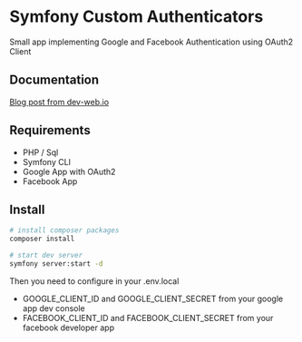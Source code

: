 # Symfony Custom Authenticators

Small app implementing Google and Facebook Authentication using OAuth2 Client

## Documentation

[Blog post from dev-web.io](https://www.dev-web.io/2022/03/07/symfony-6-sauthentifier-avec-google-facebook-github/)

## Requirements

* PHP / Sql
* Symfony CLI
* Google App with OAuth2
* Facebook App 

## Install

```bash
# install composer packages
composer install

# start dev server
symfony server:start -d
```

Then you need to configure in your .env.local

* GOOGLE_CLIENT_ID and GOOGLE_CLIENT_SECRET from your google app dev console
* FACEBOOK_CLIENT_ID and FACEBOOK_CLIENT_SECRET from your facebook developer app
